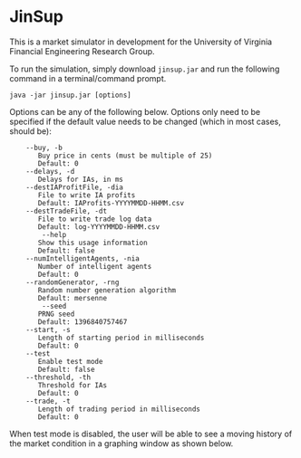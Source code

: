 JinSup
======

This is a market simulator in development for the University of Virginia Financial Engineering Research Group.

To run the simulation, simply download `jinsup.jar` and run the following command in a terminal/command prompt.

```
java -jar jinsup.jar [options]
```

Options can be any of the following below. Options only need to be specified if the default value needs to be changed (which in most cases, should be):
```
    --buy, -b
       Buy price in cents (must be multiple of 25)
       Default: 0
    --delays, -d
       Delays for IAs, in ms
    --destIAProfitFile, -dia
       File to write IA profits
       Default: IAProfits-YYYYMMDD-HHMM.csv
    --destTradeFile, -dt
       File to write trade log data
       Default: log-YYYYMMDD-HHMM.csv
        --help
       Show this usage information
       Default: false
    --numIntelligentAgents, -nia
       Number of intelligent agents
       Default: 0
    --randomGenerator, -rng
       Random number generation algorithm
       Default: mersenne
        --seed
       PRNG seed
       Default: 1396840757467
    --start, -s
       Length of starting period in milliseconds
       Default: 0
    --test
       Enable test mode
       Default: false
    --threshold, -th
       Threshold for IAs
       Default: 0
    --trade, -t
       Length of trading period in milliseconds
       Default: 0
```

When test mode is disabled, the user will be able to see a moving history of the market condition in a graphing window as shown below.

